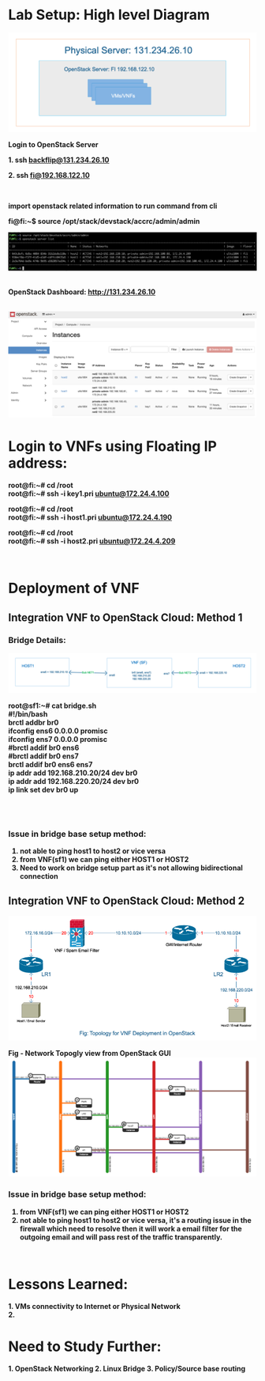 


<br><b><H1> Lab Setup: High level Diagram </H1>

![Lab Setup: High level Diagram](img/FI-NodeDiagramHighLevelView2.png)

<b>Login to OpenStack Server   </b>


<b>  1.  ssh backflip@131.234.26.10  </b>   

  
<b>  2.  ssh fi@192.168.122.10   </b>



<br>


<b>import openstack related information to run command from cli</b>

fi@fi:~$ source /opt/stack/devstack/accrc/admin/admin  

![VMs Information ( private ips,floating ips )](img/vms-info.png)

<br><b>OpenStack Dashboard:  </b>
http://131.234.26.10   
    <br>

![VMs Instance from Dashboard](img/instance-from-gui.png)

<b> <H1> Login to VNFs using Floating IP address: </H1>

root@fi:~# cd /root  
root@fi:~# ssh -i key1.pri ubuntu@172.24.4.100


root@fi:~# cd /root  
root@fi:~# ssh -i host1.pri ubuntu@172.24.4.190  



root@fi:~# cd /root  
root@fi:~# ssh -i host2.pri ubuntu@172.24.4.209  

<br>

<H1> Deployment of VNF </H1>



<b> <H2> Integration VNF to OpenStack Cloud: Method 1 </H2> </b>

<b> <H3> Bridge Details: </H2>

![Bridge Setup](img/bridge-diagram.png)

root@sf1:~# cat bridge.sh  
#!/bin/bash   
brctl addbr br0  
ifconfig ens6 0.0.0.0 promisc  
ifconfig ens7 0.0.0.0 promisc  
#brctl addif br0 ens6  
#brctl addif br0 ens7  
brctl addif br0 ens6 ens7  
ip addr add 192.168.210.20/24 dev br0  
ip addr add 192.168.220.20/24 dev br0  
ip link set dev br0 up  

<br>

<br>
<b><H3>Issue in bridge base setup method: </H3> </b>

1. not able to ping host1 to host2 or vice versa  
2. from VNF(sf1) we can ping either HOST1 or HOST2   
3. Need to work on bridge setup part as it's not allowing bidirectional connection  



<b> <H2>Integration VNF to OpenStack Cloud: Method 2 </H2> </b>


![New Togology Map: Simplifided Diagram](img/vnf-new-topology-in-openstack.png)


Fig - Network Topogly view from OpenStack GUI 
![New Togology Map](img/vnf-new-togology-in-openstack-netmap.png)


<b><H3>Issue in bridge base setup method: </H3> </b>


1. from VNF(sf1) we can ping either HOST1 or HOST2   
2. not able to ping host1 to host2 or vice versa, it's a routing issue in the firewall which need to resolve then it will work a email filter for the outgoing email and will pass rest of the traffic transparently. 


<br>
<b>
<H1>Lessons Learned: </H1>
1. VMs connectivity to Internet or Physical Network <br>  
2.    



<br>
<b>
<H1>Need to Study Further: </H1>
1. OpenStack Networking    
2. Linux Bridge  
3. Policy/Source base routing   

    


